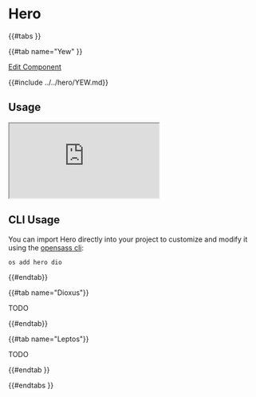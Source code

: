 # Hero

{{#tabs }}

{{#tab name="Yew" }}

<a 
  href="https://github.com/opensass/hero"
  class="mdbook-button"
  target="_blank"
  rel="noopener noreferrer"
  title="Edit this component on GitHub"
  role="button"
  aria-label="Edit Component on GitHub">Edit Component
</a>

{{#include ../../hero/YEW.md}}

## Usage

<iframe
  src="https://hero-rs.netlify.app"
  title="Hero Yew Examples"
  loading="lazy"
  allowfullscreen
  aria-label="Live Yew example using Hero"
>
</iframe>

## CLI Usage

You can import Hero directly into your project to customize and modify it using the [opensass cli](https://github.com/opensass/cli):

```sh
os add hero dio
```

{{#endtab}}

{{#tab name="Dioxus"}}

TODO

{{#endtab}}

{{#tab name="Leptos"}}

TODO

{{#endtab }}

{{#endtabs }}
